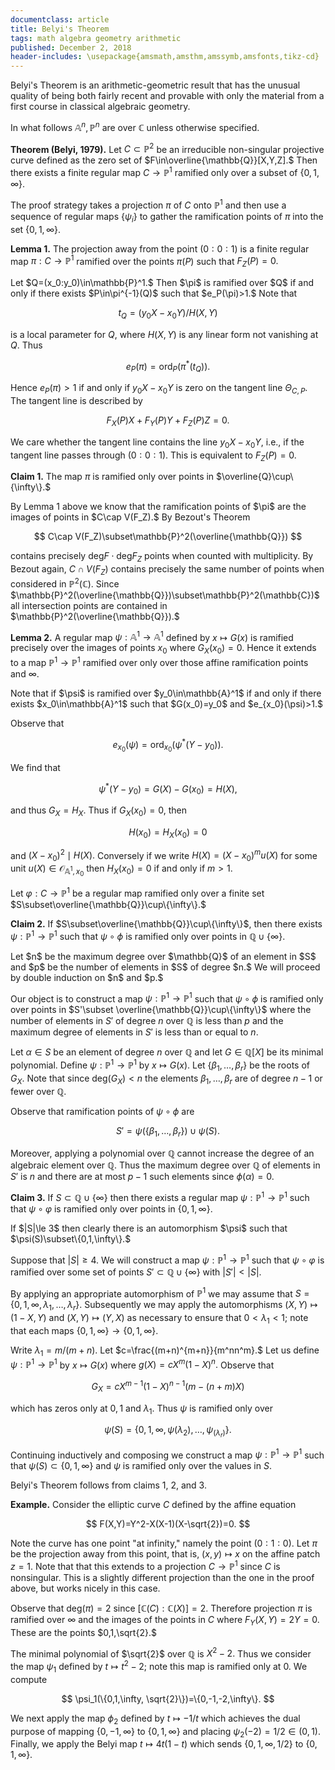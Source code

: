 ```yaml
---
documentclass: article
title: Belyi's Theorem
tags: math algebra geometry arithmetic
published: December 2, 2018
header-includes: \usepackage{amsmath,amsthm,amssymb,amsfonts,tikz-cd}
---
```


Belyi's Theorem is an arithmetic-geometric result that has the unusual quality
of being both fairly recent and provable with only the material from a
first course in classical algebraic geometry.

In what follows $\mathbb{A}^n,\mathbb{P}^n$
are over $\mathbb{C}$ unless otherwise specified.

**Theorem (Belyi, 1979).** Let $C\subset\mathbb{P}^2$ be an irreducible
non-singular
projective curve defined as the zero set of $F\in\overline{\mathbb{Q}}[X,Y,Z].$
Then there exists a
finite regular map $C\to\mathbb{P}^1$ ramified only over a subset of
$\{0,1,\infty\}.$

The proof strategy takes a projection $\pi$ of $C$ onto $\mathbb{P}^1$
and then use a
sequence of regular maps $\{\psi_i\}$ to gather the ramification points of
$\pi$ into the set $\{0,1,\infty\}.$

**Lemma 1.** The projection away from the point $(0:0:1)$ is
a finite regular map $\pi:C\to\mathbb{P}^1$
ramified over the points $\pi(P)$ such that $F_Z(P)=0.$

<div class="proof">
Let $Q=(x_0:y_0)\in\mathbb{P}^1.$ Then $\pi$ is ramified over $Q$ if
and only if there exists $P\in\pi^{-1}(Q)$ such
that $e_P(\pi)>1.$ Note that

$$
    t_Q=(y_0X-x_0Y)/H(X,Y)
$$

is a local
parameter for $Q$, where $H(X,Y)$ is any linear form not vanishing at $Q.$
Thus

$$
    e_P(\pi)=\text{ord}_P(\pi^*(t_Q)).
$$

Hence $e_P(\pi)>1$ if and only if $y_0X-x_0Y$ is zero on the
tangent line $\Theta_{C,P}.$ The tangent line is described by

$$
    F_X(P)X+F_Y(P)Y+F_Z(P)Z=0.
$$

We care whether the tangent line contains the line $y_0X-x_0Y$, i.e.,
if the tangent line passes through $(0:0:1).$ This is equivalent to $F_Z(P)=0.$
</div>

**Claim 1.** The map $\pi$
is ramified only over points in $\overline{Q}\cup\{\infty\}.$

<div class="proof">
By Lemma 1 above we know that the ramification points of $\pi$ are the images
of points in $C\cap V(F_Z).$ By Bezout's Theorem

$$
    C\cap V(F_Z)\subset\mathbb{P}^2(\overline{\mathbb{Q}})
$$

contains precisely
$\text{deg}F\cdot\text{deg}F_Z$ points when counted with multiplicity.
By Bezout again, $C\cap V(F_Z)$ contains precisely the same number of points
when considered in $\mathbb{P}^2(\mathbb{C}).$ Since
$\mathbb{P}^2(\overline{\mathbb{Q}})\subset\mathbb{P}^2(\mathbb{C})$ all
intersection
points are contained in
$\mathbb{P}^2(\overline{\mathbb{Q}}).$
</div>

**Lemma 2.** A regular map $\psi:\mathbb{A}^1\to\mathbb{A}^1$ defined by
$x\mapsto G(x)$ is ramified precisely over the images of points $x_0$ where
$G_X(x_0)=0.$ Hence it extends to a map $\mathbb{P}^1\to\mathbb{P}^1$
ramified over only over those affine ramification points and $\infty$.


<div class="proof">
Note that if $\psi$ is ramified over $y_0\in\mathbb{A}^1$ if and only if
there exists
$x_0\in\mathbb{A}^1$ such that $G(x_0)=y_0$ and $e_{x_0}(\psi)>1.$

Observe that

$$
    e_{x_0}(\psi)=\text{ord}_{x_0}(\psi^*(Y-y_0)).
$$

We find that

$$
    \psi^*(Y-y_0)=G(X)-G(x_0)=H(X),
$$

and thus $G_X=H_X.$ Thus if $G_X(x_0)=0$, then

$$
    H(x_0)=H_X(x_0)=0
$$

and $(X-x_0)^2\mid H(X).$
Conversely if we write $H(X)=(X-x_0)^mu(X)$ for some unit $u(X)\in\mathcal{O}_{\mathbb{A}^1,x_0}$
then $H_X(x_0)=0$ if and only if $m>1.$
</div>

Let $\varphi:C\to\mathbb{P}^1$ be a regular map ramified only over a finite set
$S\subset\overline{\mathbb{Q}}\cup\{\infty\}.$

**Claim 2.** If $S\subset\overline{\mathbb{Q}}\cup\{\infty\}$, then there
exists $\psi:\mathbb{P}^1\to\mathbb{P}^1$ such that $\psi\circ\phi$ is ramified
only over points in $\mathbb{Q}\cup\{\infty\}.$

<div class="proof">
Let $n$ be the maximum degree over $\mathbb{Q}$ of an element in $S$ and $p$ be
the number of elements in $S$ of degree $n.$
We will proceed by double induction on $n$ and $p.$

Our object is to construct a map $\psi:\mathbb{P}^1\to\mathbb{P}^1$
such that $\psi\circ\phi$ is ramified
only over points in $S'\subset \overline{\mathbb{Q}}\cup\{\infty\}$ where the
number of elements in $S'$ of degree $n$ over $\mathbb{Q}$ is less than $p$ and
the maximum degree of elements in $S'$ is less than or equal to $n.$

Let $\alpha\in S$ be an element of degree $n$ over $\mathbb{Q}$ and let
$G\in\mathbb{Q}[X]$ be its minimal polynomial. Define
$\psi:\mathbb{P}^1\to\mathbb{P}^1$ by $x\mapsto G(x).$ Let
$\{\beta_1,\ldots,\beta_r\}$ be the roots of $G_X.$ Note that since
$\text{deg}(G_X)<n$ the elements $\beta_1,\ldots,\beta_r$ are of degree $n-1$
or fewer over $\mathbb{Q}.$

Observe that ramification points of $\psi\circ\phi$ are

$$
    S'=\psi(\{\beta_1,\ldots,\beta_r\})\cup\psi(S).
$$

Moreover, applying a polynomial over
$\mathbb{Q}$ cannot increase the degree of an algebraic element over
$\mathbb{Q}.$ Thus the maximum degree over $\mathbb{Q}$ of elements in $S'$ is
$n$ and there are at most $p-1$ such elements since $\phi(\alpha)=0.$
</div>

**Claim 3.** If $S\subset\mathbb{Q}\cup\{\infty\}$ then there exists a regular
map
$\psi:\mathbb{P}^1\to\mathbb{P}^1$ such that $\psi\circ\varphi$ is ramified
only over points in $\{0,1,\infty\}.$

<div class="proof">
If $|S|\le 3$ then clearly there is an automorphism $\psi$ such that
$\psi(S)\subset\{0,1,\infty\}.$

Suppose that $|S|\ge 4.$ We will construct a map
$\psi:\mathbb{P}^1\to\mathbb{P}^1$ such that $\psi\circ\varphi$ is ramified
over some set of points $S'\subset\mathbb{Q}\cup\{\infty\}$ with $|S'|<|S|.$

By applying an appropriate automorphism of $\mathbb{P}^1$ we may assume that
$S=\{0,1,\infty,\lambda_1,\ldots,\lambda_r\}.$ Subsequently we may apply the
automorphisms $(X,Y)\mapsto (1-X,Y)$
and $(X,Y)\mapsto (Y,X)$ as necessary to ensure that $0<\lambda_1<1$; note that
each maps $\{0,1,\infty\}\to\{0,1,\infty\}.$

Write $\lambda_1=m/(m+n).$ Let $c=\frac{(m+n)^{m+n}}{m^nn^m}.$
Let us define $\psi:\mathbb{P}^1\to\mathbb{P}^1$
by $x\mapsto G(x)$ where $g(X)=cX^m(1-X)^n.$ Observe
that

$$
    G_X=cX^{m-1}(1-X)^{n-1}(m-(n+m)X)
$$

which has zeros only at $0,1$ and
$\lambda_1.$ Thus $\psi$ is ramified only over

$$
    \psi(S)=\{0,1,\infty,\psi(\lambda_2),\ldots,\psi_(\lambda_r)\}.
$$

Continuing inductively and composing we construct a map
$\psi:\mathbb{P}^1\to\mathbb{P}^1$
such that $\psi(S)\subset\{0,1,\infty\}$ and $\psi$ is ramified only over the
values in $S.$
</div>

Belyi's Theorem follows from claims 1, 2, and 3.


**Example.** Consider the elliptic curve $C$ defined by the affine equation

$$
    F(X,Y)=Y^2-X(X-1)(X-\sqrt{2})=0.
$$

Note the curve has one point "at infinity,"
namely the point $(0:1:0).$ Let $\pi$ be the projection away from this point,
that is, $(x,y)\mapsto x$ on the affine patch $z=1.$ Note that that this
extends to a projection $C\to\mathbb{P}^1$ since $C$ is nonsingular. This is a
slightly different projection than the one in the proof above, but works nicely
in this case.

Observe that $\text{deg}(\pi)=2$ since $[\mathbb{C}(C):\mathbb{C}(X)]=2.$
Therefore projection $\pi$ is
ramified over $\infty$ and the images of the points in $C$ where
$F_Y(X,Y)=2Y=0.$ These are the points $0,1,\sqrt{2}.$

The minimal polynomial of $\sqrt{2}$ over $\mathbb{Q}$ is $X^2-2.$ Thus we
consider the map $\psi_1$ defined by $t\mapsto t^2-2$; note this map is
ramified only at $0.$ We compute

$$
    \psi_1(\{0,1,\infty, \sqrt{2}\})=\{0,-1,-2,\infty\}.
$$

We next apply the map $\phi_2$
defined by $t\mapsto -1/t$ which achieves the dual purpose of mapping
$\{0,-1,\infty\}$ to $\{0,1,\infty\}$ and placing $\psi_2(-2)=1/2\in (0,1).$
Finally, we apply the Belyi map $t\mapsto 4t(1-t)$ which sends
$\{0,1,\infty,1/2\}$ to $\{0,1,\infty\}.$
